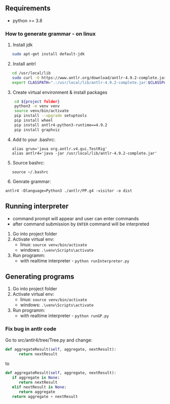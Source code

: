 ## Requirements
- python >= 3.8

### How to generate grammar - on linux
1. Install jdk
```bash
   sudo apt-get install default-jdk
```
2. Install antrl
```bash
   cd /usr/local/lib
   sudo curl -O https://www.antlr.org/download/antlr-4.9.2-complete.jar
   export CLASSPATH=".:/usr/local/lib/antlr-4.9.2-complete.jar:$CLASSPATH"
```

3. Create virtual environment & install packages
```bash
    cd ${project folder}
    python3 -m venv venv
    source venv/bin/activate
    pip install --upgrade setuptools
    pip install wheel
    pip install antlr4-python3-runtime==4.9.2
    pip install graphviz
```
4. Add to your .bashrc:
```
   alias grun='java org.antlr.v4.gui.TestRig'
   alias antlr4='java -jar /usr/local/lib/antlr-4.9.2-complete.jar'
```
5. Source bashrc:
```
   source ~/.bashrc
```
6. Genrate grammar:
```
antlr4 -Dlanguage=Python3 ./antlr/PP.g4 -visitor -o dist
```

## Running interpreter
- command prompt will appear and user can enter commands
- after command submission by `ENTER` command will be interpreted

1. Go into project folder
2. Activate virtual env:
   - linux:  `source venv/bin/activate`
   - windows: `.\venv\Scripts\activate`
3. Run programm: 
   - with realtime interpreter - `python runInterpreter.py`

## Generating programs
1. Go into project folder
2. Activate virtual env:
   - linux:  `source venv/bin/activate`
   - windows: `.\venv\Scripts\activate`
3. Run programm: 
   - with realtime interpreter - `python runGP.py`

### Fix bug in antlr code
Go to src/antlr4/tree/Tree.py and change:
```python
def aggregateResult(self, aggregate, nextResult):
      return nextResult
```
to
```python
def aggregateResult(self, aggregate, nextResult):
   if aggregate is None:
      return nextResult
   elif nextResult is None:
      return aggregate
   return aggregate + nextResult
```